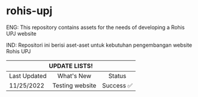 # rohis-upj

ENG: This repository contains assets for the needs of developing a Rohis UPJ website

IND: Repositori ini berisi aset-aset untuk kebutuhan pengembangan website Rohis UPJ


<table class="tg">
<thead>
  <tr>
    <th class="tg-0pky" colspan="3">UPDATE LISTS!</th>
  </tr>
</thead>
<tbody>
  <tr>
    <td class="tg-0pky" style="text-align: center; font-style: bold;">Last Updated</td>
    <td class="tg-0pky" style="text-align: center; font-style: bold;">What's New</td>
    <td class="tg-0pky" style="text-align: center; font-style: bold;">Status</td>
  </tr>
  <tr>
    <td class="tg-0pky">11/25/2022</td>
    <td class="tg-0pky">Testing website</td>
    <td class="tg-0pky">Success ✅</td>
  </tr>
</tbody>
</table>
